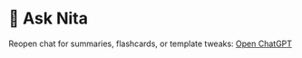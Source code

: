 # 🤖 Ask Nita

Reopen chat for summaries, flashcards, or template tweaks:
[Open ChatGPT](https://chat.openai.com)
